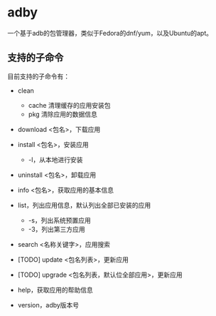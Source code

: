 # adby
一个基于adb的包管理器，类似于Fedora的dnf/yum，以及Ubuntu的apt。


## 支持的子命令
目前支持的子命令有：

- clean
    - cache 清理缓存的应用安装包
    - pkg 清除应用的数据信息
- download <包名>，下载应用
- install <包名>，安装应用
    - -l，从本地进行安装
- uninstall <包名>，卸载应用
- info <包名>，获取应用的基本信息
- list，列出应用信息，默认列出全部已安装的应用
  - -s，列出系统预置应用
  - -3，列出第三方应用
- search <名称关键字>，应用搜索
- [TODO] update <包名列表>，更新应用
- [TODO] upgrade <包名列表，默认位全部应用>，更新应用

- help，获取应用的帮助信息
- version，adby版本号
